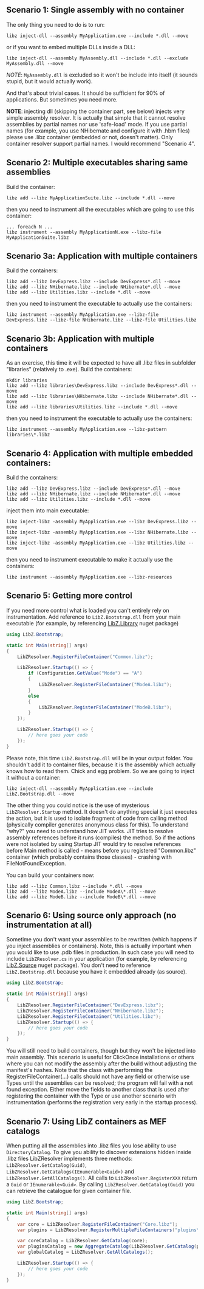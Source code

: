 ## Scenario 1: Single assembly with no container
The only thing you need to do is to run:
```
libz inject-dll --assembly MyApplication.exe --include *.dll --move
```
or if you want to embed multiple DLLs inside a DLL:
```
libz inject-dll --assembly MyAssembly.dll --include *.dll --exclude MyAssembly.dll --move
```
*NOTE*: ```MyAssembly.dll``` is excluded so it won't be include into itself (it sounds stupid, but it would actually work).

And that's about trivial cases. It should be sufficient for 90% of applications. But sometimes you need more.

**NOTE**: injecting dll (skipping the container part, see below) injects very simple assembly resolver. It is actually that simple that it cannot resolve assemblies by partial names nor use 'safe-load' mode. If you use partial names (for example, you use NHibernate and configure it with .hbm files) please use .libz container (embedded or not, doesn't matter). Only container resolver support partial names. I would recommend "Scenario 4".

## Scenario 2: Multiple executables sharing same assemblies
Build the container:
```
libz add --libz MyApplicationSuite.libz --include *.dll --move
```
then you need to instrument all the executables which are going to use this container:
```
... foreach N ...
libz instrument --assembly MyApplicationN.exe --libz-file MyApplicationSuite.libz
```

## Scenario 3a: Application with multiple containers
Build the containers:
```
libz add --libz DevExpress.libz --include DevExpress*.dll --move
libz add --libz NHibernate.libz --include NHibernate*.dll --move
libz add --libz Utilities.libz --include *.dll --move
```
then you need to instrument the executable to actually use the containers:
```
libz instrument --assembly MyApplication.exe --libz-file DevExpress.libz --libz-file NHibernate.libz --libz-file Utilities.libz
```

## Scenario 3b: Application with multiple containers
As an exercise, this time it will be expected to have all .libz files in subfolder "libraries" (relatively to .exe).
Build the containers:
```
mkdir libraries
libz add --libz libraries\DevExpress.libz --include DevExpress*.dll --move
libz add --libz libraries\NHibernate.libz --include NHibernate*.dll --move
libz add --libz libraries\Utilities.libz --include *.dll --move
```
then you need to instrument the executable to actually use the containers:
```
libz instrument --assembly MyApplication.exe --libz-pattern libraries\*.libz
```

## Scenario 4: Application with multiple embedded containers:
Build the containers:
```
libz add --libz DevExpress.libz --include DevExpress*.dll --move
libz add --libz NHibernate.libz --include NHibernate*.dll --move
libz add --libz Utilities.libz --include *.dll --move
```
inject them into main executable:
```
libz inject-libz -assembly MyApplication.exe --libz DevExpress.libz --move
libz inject-libz -assembly MyApplication.exe --libz NHibernate.libz --move
libz inject-libz -assembly MyApplication.exe --libz Utilities.libz --move
```
then you need to instrument executable to make it actually use the containers:
```
libz instrument --assembly MyApplication.exe --libz-resources
```

## Scenario 5: Getting more control
If you need more control what is loaded you can't entirely rely on instrumentation.
Add reference to ```LibZ.Bootstrap.dll``` from your main executable (for example, by referencing [LibZ.Library](https://www.nuget.org/packages/LibZ.Library) nuget package)
```c#
using LibZ.Bootstrap;

static int Main(string[] args)
{
    LibZResolver.RegisterFileContainer("Common.libz");

    LibZResolver.Startup(() => {
        if (Configuration.GetValue("Mode") == "A")
        {
            LibZResolver.RegisterFileContainer("ModeA.libz");
        }
        else
        {
            LibZResolver.RegisterFileContainer("ModeB.libz");
        }
    });

    LibZResolver.Startup(() => {
        // here goes your code
    });
}
```
Please note, this time ```LibZ.Bootstrap.dll``` will be in your output folder. You shouldn't add it to container files, because it is the assembly which actually knows how to read them. Chick and egg problem.
So we are going to inject it without a container:
```
libz inject-dll --assembly MyApplication.exe --include LibZ.Bootstrap.dll --move
```
The other thing you could notice is the use of mysterious ```LibZResolver.Startup``` method. It doesn't do anything special it just executes the action, but it is used to isolate fragment of code from calling method (physically compiler generates anonymous class for this). To understand "why?" you need to understand how JIT works. JIT tries to resolve assembly references before it runs (compiles) the method. So if the actions were not isolated by using Startup JIT would try to resolve references before Main method is called - means before you registered "Common.libz" container (which probably contains those classes) - crashing with FileNotFoundException.

You can build your containers now:
```
libz add --libz Common.libz --include *.dll --move
libz add --libz ModeA.libz --include ModeA\*.dll --move
libz add --libz ModeB.libz --include ModeB\*.dll --move
```

## Scenario 6: Using source only approach (no instrumentation at all)
Sometime you don't want your assemblies to be rewritten (which happens if you inject assemblies or containers). Note, this is actually important when you would like to use .pdb files in production. In such case you will need to include ```LibZResolver.cs``` in your application (for example, by referencing [LibZ.Source](https://www.nuget.org/packages/LibZ.Source) nuget package). You don't need to reference ```LibZ.Bootstrap.dll``` because you have it embedded already (as source).
```c#
using LibZ.Bootstrap;

static int Main(string[] args)
{
    LibZResolver.RegisterFileContainer("DevExpress.libz");
    LibZResolver.RegisterFileContainer("NHibernate.libz");
    LibZResolver.RegisterFileContainer("Utilities.libz");
    LibZResolver.Startup(() => {
        // here goes your code
    });
}
```
You will still need to build containers, though but they won't be injected into main assembly.  This scenario is useful for ClickOnce installations or others where you can not modify the assembly after the build without adjusting the manifest's hashes.  Note that the class with performing the RegisterFileContainer(...) calls should not have any field or otherwise use Types until the assemblies can be resolved; the program will fail with a not found exception.  Either move the fields to another class that is used after registering the container with the Type or use another scenario with instrumentation (performs the registration very early in the startup process). 

## Scenario 7: Using LibZ containers as MEF catalogs
When putting all the assemblies into .libz files you lose ability to use ```DirectoryCatalog```. To give you ability to discover extensions hidden inside .libz files LibZResolver implements three methods: ```LibZResolver.GetCatalog(Guid)```, ```LibZResolver.GetCatalogs(IEnumerable<Guid>)``` and ```LibZResolver.GetAllCatalogs()```. All calls to ```LibZResolver.RegisterXXX``` return a ```Guid``` or ```IEnumerable<Guid>```. By calling ```LibZResolver.GetCatalog(Guid)``` you can retrieve the catalogue for given container file.

```c#
using LibZ.Bootstrap;

static int Main(string[] args)
{
    var core = LibZResolver.RegisterFileContainer("Core.libz");
    var plugins = LibZResolver.RegisterMultipleFileContainers("plugins\*.libz");

    var coreCatalog = LibZResolver.GetCatalog(core);
    var pluginsCatalog = new AggregateCatalog(LibZResolver.GetCatalog(plugins));
    var globalCatalog = LibZResolver.GetAllCatalogs();

    LibZResolver.Startup(() => {
        // here goes your code
    });
}
```

